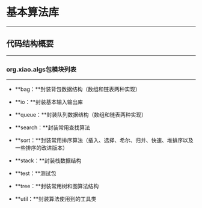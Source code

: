 # 基本算法库

---

## 代码结构概要

---

### org.xiao.algs包模块列表

---

- **bag：**封装背包数据结构（数组和链表两种实现）

- **io：**封装基本输入输出库

- **queue：**封装队列数据结构（数组和链表两种实现）

- **search：**封装常用查找算法

- **sort：**封装常用排序算法（插入、选择、希尔、归并、快速、堆排序以及一些排序的改进版本）

- **stack：**封装栈数据结构

- **test：**测试包

- **tree：**封装常用树和图算法结构

- **util：**封装算法使用到的工具类


